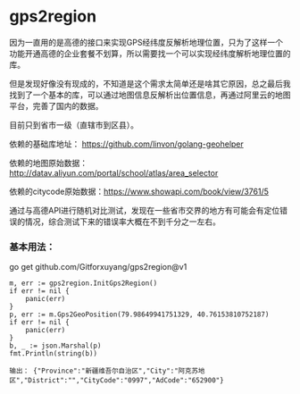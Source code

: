 # gps2region

因为一直用的是高德的接口来实现GPS经纬度反解析地理位置，只为了这样一个功能开通高德的企业套餐不划算，所以需要找一个可以实现经纬度解析地理位置的库。

但是发现好像没有现成的，不知道是这个需求太简单还是啥其它原因，总之最后我找到了一个基本的库，可以通过地图信息反解析出位置信息，再通过阿里云的地图平台，完善了国内的数据。

目前只到省市一级（直辖市到区县）。


依赖的基础库地址： https://github.com/linvon/golang-geohelper

依赖的地图原始数据： http://datav.aliyun.com/portal/school/atlas/area_selector

依赖的citycode原始数据：https://www.showapi.com/book/view/3761/5


通过与高德API进行随机对比测试，发现在一些省市交界的地方有可能会有定位错误的情况，综合测试下来的错误率大概在不到千分之一左右。


### 基本用法：

go get github.com/Gitforxuyang/gps2region@v1

```
m, err := gps2region.InitGps2Region()
if err != nil {
    panic(err)
}
p, err := m.Gps2GeoPosition(79.98649941751329, 40.76153810752187)
if err != nil {
    panic(err)
}
b, _ := json.Marshal(p)
fmt.Println(string(b))

输出： {"Province":"新疆维吾尔自治区","City":"阿克苏地区","District":"","CityCode":"0997","AdCode":"652900"}
```
